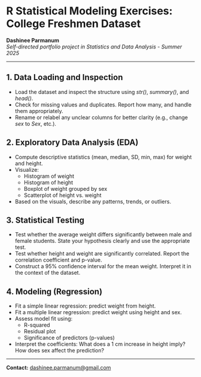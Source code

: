 # R Statistical Modeling Exercises: College Freshmen Dataset

**Dashinee Parmanum**  
*Self-directed portfolio project in Statistics and Data Analysis - Summer 2025*

---

## 1. Data Loading and Inspection
- Load the dataset and inspect the structure using *str()*, *summary()*, and *head()*.
- Check for missing values and duplicates. Report how many, and handle them appropriately.
- Rename or relabel any unclear columns for better clarity (e.g., change *sex* to *Sex*, etc.). 

## 2. Exploratory Data Analysis (EDA)
- Compute descriptive statistics (mean, median, SD, min, max) for weight and height.
- Visualize:
  - Histogram of weight
  - Histogram of height
  - Boxplot of weight grouped by sex
  - Scatterplot of height vs. weight
- Based on the visuals, describe any patterns, trends, or outliers.

## 3. Statistical Testing
- Test whether the average weight differs significantly between male and female students. State your hypothesis clearly and use the appropriate test.
- Test whether height and weight are significantly correlated. Report the correlation coefficient and p-value.
- Construct a 95% confidence interval for the mean weight. Interpret it in the context of the dataset.

## 4. Modeling (Regression)
- Fit a simple linear regression: predict weight from height.
- Fit a multiple linear regression: predict weight using height and sex.
- Assess model fit using:
  - R-squared
  - Residual plot
  - Significance of predictors (p-values)
- Interpret the coefficients: What does a 1 cm increase in height imply? How does sex affect the prediction?

---
**Contact:** dashinee.parmanum@gmail.com
